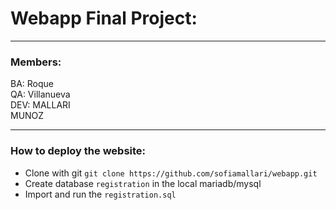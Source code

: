 # Webapp Final Project:
<hr/>

### Members:
BA: Roque <br/>
QA: Villanueva <br/>
DEV: MALLARI <br/>
     MUNOZ <br/>
<hr/>

### How to deploy the website:

+ Clone with git `git clone https://github.com/sofiamallari/webapp.git`
+ Create database `registration` in the local mariadb/mysql
+ Import and run the `registration.sql`
